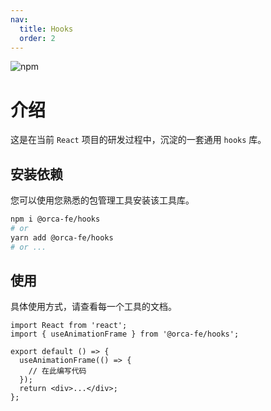 ```yaml
---
nav:
  title: Hooks
  order: 2
---
```


![npm](https://img.shields.io/npm/v/@orca-fe/hooks.svg)

# 介绍

这是在当前 `React` 项目的研发过程中，沉淀的一套通用 `hooks` 库。

## 安装依赖

您可以使用您熟悉的包管理工具安装该工具库。

```bash
npm i @orca-fe/hooks
# or
yarn add @orca-fe/hooks
# or ...
```

## 使用

具体使用方式，请查看每一个工具的文档。

```tsx | pure
import React from 'react';
import { useAnimationFrame } from '@orca-fe/hooks';

export default () => {
  useAnimationFrame(() => {
    // 在此编写代码
  });
  return <div>...</div>;
};
```
